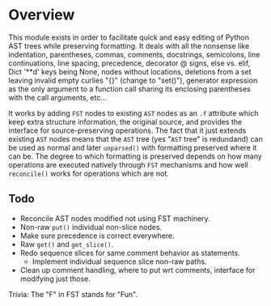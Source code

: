 # Overview

This module exists in order to facilitate quick and easy editing of Python AST trees while preserving formatting. It deals with all the nonsense like indentation, parentheses, commas, comments, docstrings, semicolons, line continuations, line spacing, precedence, decorator @ signs, else vs. elif, Dict '**d' keys being None, nodes without locations, deletions from a set leaving invalid empty curlies "{}" (change to "set()"), generator expression as the only argument to a function call sharing its enclosing parentheses with the call arguments, etc...

It works by adding `FST` nodes to existing `AST` nodes as an `.f` attribute which keep extra structure information, the original source, and provides the interface for source-preserving operations. The fact that it just extends existing `AST` nodes means that the `AST` tree (yes "`AST` tree" is redundand) can be used as normal and later `unparsed()` with formatting preserved where it can be. The degree to which formatting is preserved depends on how many operations are executed natively through `FST` mechanisms and how well `reconcile()` works for operations which are not.















## Todo

* Reconcile AST nodes modified not using FST machinery.
* Non-raw `put()` individual non-slice nodes.
* Make sure precedence is correct everywhere.
* Raw `get()` and `get_slice()`.
* Redo sequence slices for same comment behavior as statements.
  * Implement individual sequence slice non-raw paths.
* Clean up comment handling, where to put wrt comments, interface for modifying just those.

Trivia: The "F" in FST stands for "Fun".
